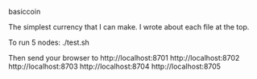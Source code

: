 basiccoin

The simplest currency that I can make. I wrote about each file at the top.

To run 5 nodes: ./test.sh

Then send your browser to 
  http://localhost:8701
  http://localhost:8702
  http://localhost:8703
  http://localhost:8704
  http://localhost:8705